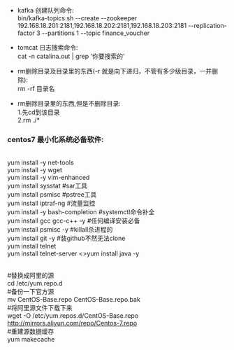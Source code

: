 - kafka 创建队列命令:<br>
bin/kafka-topics.sh --create --zookeeper 192.168.18.201:2181,192.168.18.202:2181,192.168.18.203:2181 --replication-factor 3 --partitions 1 --topic finance_voucher

- tomcat 日志搜索命令:<br>
cat -n catalina.out | grep '你要搜索的'

- rm删除目录及目录里的东西(-r 就是向下递归，不管有多少级目录，一并删除):<br>
rm -rf 目录名

- rm删除目录里的东西,但是不删除目录:<br>
1.先cd到该目录<br>
2.rm ./*<br>

### centos7 最小化系统必备软件:
<br>yum install -y net-tools
<br>yum install -y wget
<br>yum install -y vim-enhanced
<br>yum install sysstat #sar工具
<br>yum install psmisc #pstree工具
<br>yum install iptraf-ng #流量监控
<br>yum install -y bash-completion #systemctl命令补全
<br>yum install gcc gcc-c++ -y  #任何编译安装必备
<br>yum install psmisc -y    #killall杀进程的
<br>yum install git -y #装github不然无法clone
<br>yum install telnet
<br>yum install telnet-server
<>yum install java -y

<br>#替换成阿里的源
<br>cd /etc/yum.repo.d
<br>#备份一下官方源
<br>mv CentOS-Base.repo CentOS-Base.repo.bak
<br>#将阿里源文件下载下来
<br>wget -O /etc/yum.repos.d/CentOS-Base.repo http://mirrors.aliyun.com/repo/Centos-7.repo
<br>#重建源数据缓存
<br>yum makecache


